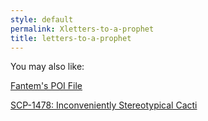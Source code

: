 ```yaml
---
style: default
permalink: Xletters-to-a-prophet
title: letters-to-a-prophet
---
```

You may also like:

[Fantem's POI File](http://scp-wiki.net/fantem-s-poi-file)

[SCP-1478: Inconveniently Stereotypical Cacti](http://scp-wiki.net/scp-1478)
